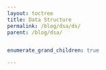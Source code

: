 ```yaml
---
layout: toctree
title: Data Structure
permalink: /blog/dsa/ds/
parent: /blog/dsa/


enumerate_grand_children: true

---
```


